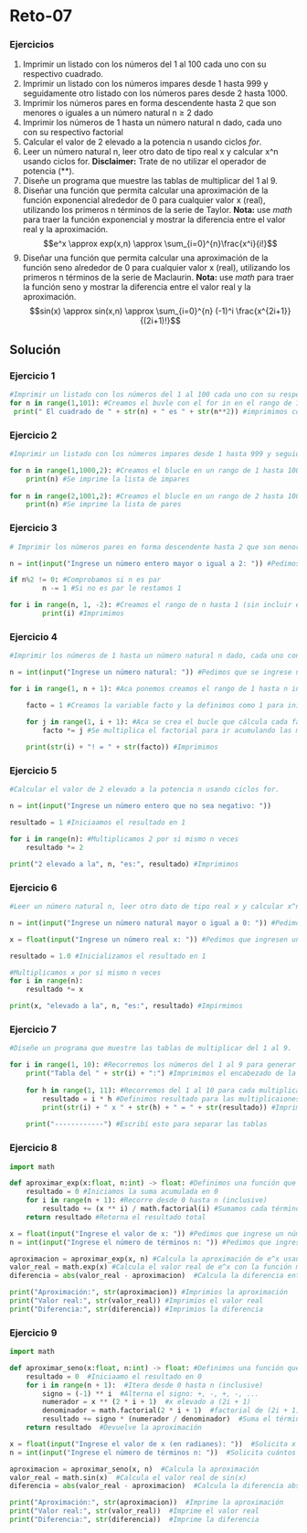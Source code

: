 # Reto-07

### Ejercicios
1. Imprimir un listado con los números del 1 al 100 cada uno con su respectivo cuadrado.
2.  Imprimir un listado con los números impares desde 1 hasta 999 y seguidamente otro listado con los números pares desde 2 hasta 1000.
3.  Imprimir los números pares en forma descendente hasta 2 que son menores o iguales a un número natural n ≥ 2 dado
4. Imprimir los números de 1 hasta un número natural n dado, cada uno con su respectivo factorial
5. Calcular el valor de 2 elevado a la potencia n usando ciclos *for*.
6. Leer un número natural n, leer otro dato de tipo real x y calcular x^n usando ciclos for. **Disclaimer:** Trate de no utilizar el operador de potencia (**).
7. Diseñe un programa que muestre las tablas de multiplicar del 1 al 9.
8. Diseñar una función que permita calcular una aproximación de la función exponencial alrededor de 0 para cualquier valor x (real), utilizando los primeros n términos de la serie de Taylor. **Nota:** use *math* para traer la función exponencial y mostrar la diferencia entre el valor real y la aproximación.
$$e^x \approx exp(x,n) \approx \sum_{i=0}^{n}\frac{x^i}{i!}$$
9. Diseñar una función que permita calcular una aproximación de la función seno alrededor de 0 para cualquier valor x (real), utilizando los primeros n términos de la serie de Maclaurin. **Nota:** use *math* para traer la función seno y mostrar la diferencia entre el valor real y la aproximación.
$$sin(x) \approx sin(x,n) \approx \sum_{i=0}^{n} (-1)^i \frac{x^{2i+1}}{(2i+1)!}$$

## Solución

### Ejercicio 1
```python
#Imprimir un listado con los números del 1 al 100 cada uno con su respectivo cuadrado.
for n in range(1,101): #Creamos el buvle con el for in en el rango de 1 hasta 101 sin incluirlo 
 print(" El cuadrado de " + str(n) + " es " + str(n**2)) #imprimimos con su respectivo cuadrado
```

### Ejercicio 2
```python
#Imprimir un listado con los números impares desde 1 hasta 999 y seguidamente otro listado con los números pares desde 2 hasta 1000.

for n in range(1,1000,2): #Creamos el blucle en un rango de 1 hasta 1000 sin incluirlo con un salto de 2 para imprimir solo los impares
    print(n) #Se imprime la lista de impares
    
for n in range(2,1001,2): #Creamos el blucle en un rango de 2 hasta 1001 sin incluirlo con un salto de 2 para imprimir solo los impares
    print(n) #Se imprime la lista de pares
```

### Ejercicio 3
```python
# Imprimir los números pares en forma descendente hasta 2 que son menores o iguales a un número natural n ≥ 2 dado

n = int(input("Ingrese un número entero mayor o igual a 2: ")) #Pedimos que se ingrese el número

if n%2 != 0: #Comprobamos si n es par
        n -= 1 #Si no es par le restamos 1

for i in range(n, 1, -2): #Creamos el rango de n hasta 1 (sin incluir el 1 para que llegue hasta 2)
        print(i) #Imprimimos
```

### Ejercicio 4
```python
#Imprimir los números de 1 hasta un número natural n dado, cada uno con su respectivo factorial

n = int(input("Ingrese un número natural: ")) #Pedimos que se ingrese n

for i in range(1, n + 1): #Aca ponemos creamos el rango de 1 hasta n incluyendolo 

    facto = 1 #Creamos la variable facto y la definimos como 1 para iniciar el factorial en 1 para cada numero 1

    for j in range(1, i + 1): #Aca se crea el bucle que cálcula cada factoria desde 1 hasta n
        facto *= j #Se multiplica el factorial para ir acumulando las multiplicaciones 
        
    print(str(i) + "! = " + str(facto)) #Imprimimos
```

### Ejercicio 5
```python
#Calcular el valor de 2 elevado a la potencia n usando ciclos for.

n = int(input("Ingrese un número entero que no sea negativo: "))

resultado = 1 #Iniciaamos el resultado en 1

for i in range(n): #Multiplicamos 2 por sí mismo n veces
    resultado *= 2

print("2 elevado a la", n, "es:", resultado) #Imprimimos
```

### Ejercicio 6
```python
#Leer un número natural n, leer otro dato de tipo real x y calcular x^n usando ciclos for. Disclaimer: Trate de no utilizar el operador de potencia (**).

n = int(input("Ingrese un número natural mayor o igual a 0: ")) #Pedimos que ingrensen un numero natural

x = float(input("Ingrese un número real x: ")) #Pedimos que ingresen un número real

resultado = 1.0 #Inicializamos el resultado en 1

#Multiplicamos x por sí mismo n veces
for i in range(n):
    resultado *= x

print(x, "elevado a la", n, "es:", resultado) #Impirmimos
```

### Ejercicio 7
```python
#Diseñe un programa que muestre las tablas de multiplicar del 1 al 9.

for i in range(1, 10): #Recorremos los números del 1 al 9 para generar cada tabla
    print("Tabla del " + str(i) + ":") #Imprimimos el encabezado de la tabla
    
    for h in range(1, 11): #Recorremos del 1 al 10 para cada multiplicación de cada tabla
        resultado = i * h #Definimos resultado para las multiplicaiones
        print(str(i) + " x " + str(h) + " = " + str(resultado)) #Imprimimos
    
    print("------------") #Escribí esto para separar las tablas
```

### Ejercicio 8
```python
import math

def aproximar_exp(x:float, n:int) -> float: #Definimos una función que calcula una aproximación de e^x
    resultado = 0 #Iniciamos la suma acumulada en 0
    for i in range(n + 1): #Recorre desde 0 hasta n (inclusive)
        resultado += (x ** i) / math.factorial(i) #Sumamos cada término de la serie de Taylor
    return resultado #Retorna el resultado total

x = float(input("Ingrese el valor de x: ")) #Pedimos que ingrese un número real x
n = int(input("Ingrese el número de términos n: ")) #Pedimos que ingrese un número de términos n

aproximacion = aproximar_exp(x, n) #Calcula la aproximación de e^x usando la función
valor_real = math.exp(x) #Calcula el valor real de e^x con la función math.exp
diferencia = abs(valor_real - aproximacion)  #Calcula la diferencia entre el valor real y la aproximación

print("Aproximación:", str(aproximacion)) #Imprimios la aproximación
print("Valor real:", str(valor_real)) #Imprimios el valor real
print("Diferencia:", str(diferencia)) #Imprimios la diferencia
```

### Ejercicio 9
```python
import math 

def aproximar_seno(x:float, n:int) -> float: #Definimos una función que calcula sin(x) con n términos
    resultado = 0  #Iniciaamo el resultado en 0
    for i in range(n + 1):  #Itera desde 0 hasta n (inclusive)
        signo = (-1) ** i  #Alterna el signo: +, -, +, -, ...
        numerador = x ** (2 * i + 1)  #x elevado a (2i + 1)
        denominador = math.factorial(2 * i + 1)  #factorial de (2i + 1)
        resultado += signo * (numerador / denominador)  #Suma el término a la aproximación
    return resultado  #Devuelve la aproximación

x = float(input("Ingrese el valor de x (en radianes): "))  #Solicita x al usuario
n = int(input("Ingrese el número de términos n: "))  #Solicita cuántos términos usar

aproximacion = aproximar_seno(x, n)  #Calcula la aproximación
valor_real = math.sin(x)  #Calcula el valor real de sin(x)
diferencia = abs(valor_real - aproximacion)  #Calcula la diferencia absoluta

print("Aproximación:", str(aproximacion))  #Imprime la aproximación
print("Valor real:", str(valor_real))  #Imprime el valor real
print("Diferencia:", str(diferencia))  #Imprime la diferencia
```
